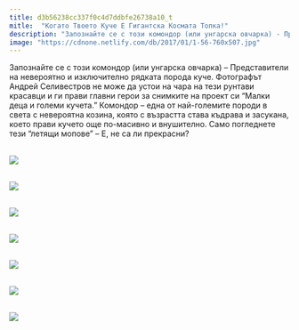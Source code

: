 ```yaml
---
title: d3b56238cc337f0c4d7ddbfe26738a10_t
mitle:  "Когато Твоето Куче Е Гигантска Космата Топка!"
description: "Запознайте се с този комондор (или унгарска овчарка) - Представители на невероятно и изключително рядката порода куче. Фотографът Андрей Селивестров не може да уст�"
image: "https://cdnone.netlify.com/db/2017/01/1-56-760x507.jpg"
---
```


 <p>Запознайте се с този комондор (или унгарска овчарка) – Представители на невероятно и изключително рядката порода куче. Фотографът Андрей Селивестров не може да устои на чара на тези рунтави красавци и ги прави главни герои за снимките на проект си “Малки деца и големи кучета.” Комондор – една от най-големите породи в света с невероятна козина, която с възрастта става къдрава и засукана, което прави кучето още по-масивно и внушително. Само погледнете тези “летящи мопове” – Е, не са ли прекрасни?</p>       <p> <br/><img src="https://cdnone.netlify.com/db/2017/01/1-56-760x507.jpg"/><br/></p> <p> <br/><img src="https://cdnone.netlify.com/db/2017/01/2-55-760x507.jpg"/><br/></p>  <p> <br/><img src="https://cdnone.netlify.com/db/2017/01/3-54-760x507.jpg"/><br/></p>      <p> <br/><img src="https://cdnone.netlify.com/db/2017/01/4-51-760x507.jpg"/><br/></p> <p> <br/><img src="https://cdnone.netlify.com/db/2017/01/5-50-760x507.jpg"/><br/></p> <p> <br/><img src="https://cdnone.netlify.com/db/2017/01/6-48-760x507.jpg"/><br/></p>  <p> <br/><img src="https://cdnone.netlify.com/db/2017/01/7-48-760x507.jpg"/><br/></p>      <p> </p>       